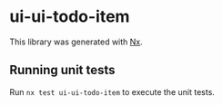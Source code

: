 # ui-ui-todo-item

This library was generated with [Nx](https://nx.dev).

## Running unit tests

Run `nx test ui-ui-todo-item` to execute the unit tests.
